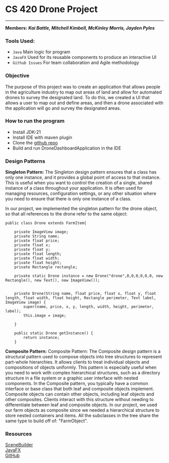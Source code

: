 # CS 420 Drone Project

___
**Members:** ___Kai Battle, Mitchell Kimbell, McKinley Morris, Jayden Pyles___

### Tools Used:
* `Java` Main logic for program
* `JavaFX` Used for its reusable components to produce an interactive UI
* `Github Issues` For team collaboration and Agile methodology

### Objective
The purpose of this project was to create an application that allows people in the agriculture industry to map out areas of land and allow for automated drones to survey the designated land. To do this, we created a UI that allows a user to map out and define areas, and then a drone associated with the application will go and survey the designated areas. 

### How to run the program
* Install JDK-21
* Install IDE with maven plugin
* Clone the [github repo](https://github.com/mfkimbell/agricultural-monitoring-drone)
* Build and run DroneDashboardApplication in the IDE

### Design Patterns
**Singleton Pattern:**
The Singleton design pattern ensures that a class has only one instance, and it provides a global point of access to that instance. This is useful when you want to control the creation of a single, shared instance of a class throughout your application. It is often used for managing resources, configuration settings, or any other situation where you need to ensure that there is only one instance of a class.

In our project, we implemented the singleton pattern for the drone object, so that all references to the drone refer to the same object:
```
public class Drone extends FarmItem{
    
    private ImageView image;
    private String name;
    private float price;
    private float x;
    private float y;
    private float length;
    private float width;
    private float height;
    private Rectangle rectangle;

    private static Drone instance = new Drone("drone",0,0,0,0,0,0, new Rectangle(), new Text(), new ImageView());


    private Drone(String name, float price, float x, float y, float length, float width, float height, Rectangle perimeter, Text label, ImageView image) {
        super(name, price, x, y, length, width, height, perimeter, label);
        this.image = image;

    }

    public static Drone getInstance() {
        return instance;
    }
```

**Composite Pattern:**
Composite Pattern:
The Composite design pattern is a structural pattern used to compose objects into tree structures to represent part-whole hierarchies. It allows clients to treat individual objects and compositions of objects uniformly. This pattern is especially useful when you need to work with complex hierarchical structures, such as a directory structure in a file system or a graphic user interface with nested components.
In the Composite pattern, you typically have a common interface or base class that both leaf and composite objects implement. Composite objects can contain other objects, including leaf objects and other composites. Clients interact with this structure without needing to differentiate between leaf and composite objects. In our project, we used our farm objects as composite since we needed a hierarchical structure to store nested containers and items. All the subclasses in the tree share the same type to build off of: "FarmObject".



### Resources
[SceneBuilder](https://gluonhq.com/products/scene-builder/)\
[JavaFX](https://openjfx.io/)\
[GitHub](https://github.com/mfkimbell/agricultural-monitoring-drone)

